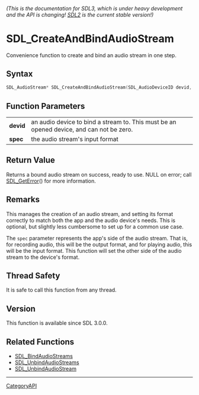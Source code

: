 ###### (This is the documentation for SDL3, which is under heavy development and the API is changing! [SDL2](https://wiki.libsdl.org/SDL2/) is the current stable version!)
# SDL_CreateAndBindAudioStream

Convenience function to create and bind an audio stream in one step.

## Syntax

```c
SDL_AudioStream* SDL_CreateAndBindAudioStream(SDL_AudioDeviceID devid, const SDL_AudioSpec *spec);

```

## Function Parameters

|               |                                                                                          |
| ------------- | ---------------------------------------------------------------------------------------- |
| **devid**     | an audio device to bind a stream to. This must be an opened device, and can not be zero. |
| **spec**      | the audio stream's input format                                                          |

## Return Value

Returns a bound audio stream on success, ready to use. NULL on error; call
[SDL_GetError](SDL_GetError)() for more information.

## Remarks

This manages the creation of an audio stream, and setting its format
correctly to match both the app and the audio device's needs. This is
optional, but slightly less cumbersome to set up for a common use case.

The `spec` parameter represents the app's side of the audio stream. That
is, for recording audio, this will be the output format, and for playing
audio, this will be the input format. This function will set the other side
of the audio stream to the device's format.

## Thread Safety

It is safe to call this function from any thread.

## Version

This function is available since SDL 3.0.0.

## Related Functions

* [SDL_BindAudioStreams](SDL_BindAudioStreams)
* [SDL_UnbindAudioStreams](SDL_UnbindAudioStreams)
* [SDL_UnbindAudioStream](SDL_UnbindAudioStream)

----
[CategoryAPI](CategoryAPI)

